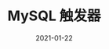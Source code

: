 ---
title: MySQL 触发器
date: 2021-01-22
sidebar: auto
categories:
 - MySQL
tags:
- MySQL
prev: false
next: false
---